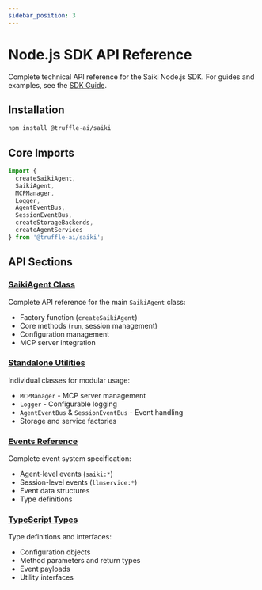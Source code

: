 ```yaml
---
sidebar_position: 3
---
```


# Node.js SDK API Reference

Complete technical API reference for the Saiki Node.js SDK. For guides and examples, see the [SDK Guide](/docs/guides/nodejs-sdk).

## Installation

```bash
npm install @truffle-ai/saiki
```

## Core Imports

```typescript
import {
  createSaikiAgent,
  SaikiAgent,
  MCPManager,
  Logger,
  AgentEventBus,
  SessionEventBus,
  createStorageBackends,
  createAgentServices
} from '@truffle-ai/saiki';
```

## API Sections

### [SaikiAgent Class](./saiki-agent)
Complete API reference for the main `SaikiAgent` class:
- Factory function (`createSaikiAgent`)
- Core methods (`run`, session management)
- Configuration management
- MCP server integration

### [Standalone Utilities](./utilities)
Individual classes for modular usage:
- `MCPManager` - MCP server management
- `Logger` - Configurable logging
- `AgentEventBus` & `SessionEventBus` - Event handling
- Storage and service factories

### [Events Reference](./events)
Complete event system specification:
- Agent-level events (`saiki:*`)
- Session-level events (`llmservice:*`)
- Event data structures
- Type definitions

### [TypeScript Types](./types)
Type definitions and interfaces:
- Configuration objects
- Method parameters and return types
- Event payloads
- Utility interfaces 